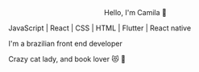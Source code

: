 <div style="text-align: center">Hello, I'm Camila 🐾</div>

JavaScript | React | CSS | HTML | Flutter | React native

I'm a brazilian front end developer

Crazy cat lady, and book lover 😻 📘


<!--
**araldicami/araldicami** is a ✨ _special_ ✨ repository because its `README.md` (this file) appears on your GitHub profile.

Here are some ideas to get you started:

- 🔭 I’m currently working on ...
- 🌱 I’m currently learning ...
- 👯 I’m looking to collaborate on ...
- 🤔 I’m looking for help with ...
- 💬 Ask me about ...
- 📫 How to reach me: ...
- 😄 Pronouns: ...
- ⚡ Fun fact: ...
-->
